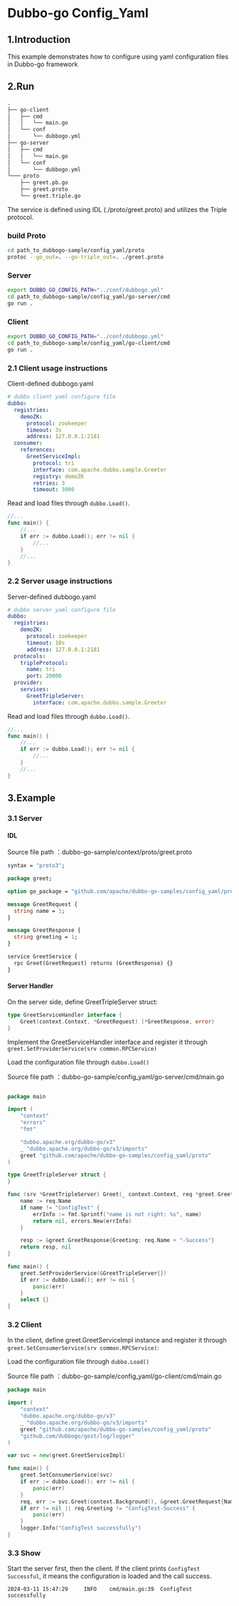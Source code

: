 # Dubbo-go Config_Yaml

## 1.Introduction

This example demonstrates how to configure using yaml configuration files in Dubbo-go framework

## 2.Run
```txt
.
├── go-client
│   ├── cmd
│   │   └── main.go
│   └── conf
│       └── dubbogo.yml
├── go-server
│   ├── cmd
│   │   └── main.go
│   └── conf
│       └── dubbogo.yml
└─── proto
    ├── greet.pb.go
    ├── greet.proto
    └── greet.triple.go

```
The service is defined using IDL (./proto/greet.proto) and utilizes the Triple protocol.

### build Proto
```bash
cd path_to_dubbogo-sample/config_yaml/proto
protoc --go_out=. --go-triple_out=. ./greet.proto
```
### Server
```bash
export DUBBO_GO_CONFIG_PATH="../conf/dubbogo.yml"
cd path_to_dubbogo-sample/config_yaml/go-server/cmd
go run .
```
### Client
```bash
export DUBBO_GO_CONFIG_PATH="../conf/dubbogo.yml"
cd path_to_dubbogo-sample/config_yaml/go-client/cmd
go run .
```

### 2.1 Client usage instructions

Client-defined dubbogo.yaml

```yaml
# dubbo client yaml configure file
dubbo:
  registries:
    demoZK:
      protocol: zookeeper
      timeout: 3s
      address: 127.0.0.1:2181
  consumer:
    references:
      GreetServiceImpl:
        protocol: tri
        interface: com.apache.dubbo.sample.Greeter
        registry: demoZK
        retries: 3
        timeout: 3000
```
Read and load files through `dubbo.Load()`.

```go
//...
func main() {
	//...
	if err := dubbo.Load(); err != nil {
		//...
	}
	//...
}
```

### 2.2 Server usage instructions

Server-defined dubbogo.yaml

```yaml
# dubbo server yaml configure file
dubbo:
  registries:
    demoZK:
      protocol: zookeeper
      timeout: 10s
      address: 127.0.0.1:2181
  protocols:
    tripleProtocol:
      name: tri
      port: 20000
  provider:
    services:
      GreetTripleServer:
        interface: com.apache.dubbo.sample.Greeter
```

Read and load files through `dubbo.Load()`.
```go
//...
func main() {
	//...
	if err := dubbo.Load(); err != nil {
		//...
	}
	//...
}
```
## 3.Example

### 3.1 Server 

#### IDL

Source file path ：dubbo-go-sample/context/proto/greet.proto

```protobuf
syntax = "proto3";

package greet;

option go_package = "github.com/apache/dubbo-go-samples/config_yaml/proto;greet";

message GreetRequest {
  string name = 1;
}

message GreetResponse {
  string greeting = 1;
}

service GreetService {
  rpc Greet(GreetRequest) returns (GreetResponse) {}
}
```

#### Server Handler

On the server side, define GreetTripleServer struct:
```go
type GreetServiceHandler interface {
    Greet(context.Context, *GreetRequest) (*GreetResponse, error)
}
```
Implement the GreetServiceHandler interface and register it through `greet.SetProviderService(srv common.RPCService)`

Load the configuration file through `dubbo.Load()`

Source file path ：dubbo-go-sample/config_yaml/go-server/cmd/main.go

```go

package main

import (
	"context"
	"errors"
	"fmt"

	"dubbo.apache.org/dubbo-go/v3"
	_ "dubbo.apache.org/dubbo-go/v3/imports"
	greet "github.com/apache/dubbo-go-samples/config_yaml/proto"
)

type GreetTripleServer struct {
}

func (srv *GreetTripleServer) Greet(_ context.Context, req *greet.GreetRequest) (*greet.GreetResponse, error) {
	name := req.Name
	if name != "ConfigTest" {
		errInfo := fmt.Sprintf("name is not right: %s", name)
		return nil, errors.New(errInfo)
	}

	resp := &greet.GreetResponse{Greeting: req.Name + "-Success"}
	return resp, nil
}

func main() {
	greet.SetProviderService(&GreetTripleServer{})
	if err := dubbo.Load(); err != nil {
		panic(err)
	}
	select {}
}
```

### 3.2 Client

In the client, define greet.GreetServiceImpl instance and register it through `greet.SetConsumerService(srv common.RPCService)`:

Load the configuration file through `dubbo.Load()`

Source file path ：dubbo-go-sample/config_yaml/go-client/cmd/main.go

```go
package main

import (
	"context"
	"dubbo.apache.org/dubbo-go/v3"
	_ "dubbo.apache.org/dubbo-go/v3/imports"
	greet "github.com/apache/dubbo-go-samples/config_yaml/proto"
	"github.com/dubbogo/gost/log/logger"
)

var svc = new(greet.GreetServiceImpl)

func main() {
	greet.SetConsumerService(svc)
	if err := dubbo.Load(); err != nil {
		panic(err)
	}
	req, err := svc.Greet(context.Background(), &greet.GreetRequest{Name: "ConfigTest"})
	if err != nil || req.Greeting != "ConfigTest-Success" {
		panic(err)
	}
	logger.Info("ConfigTest successfully")
}

```

### 3.3 Show

Start the server first, then the client.
If the client prints `ConfigTest Successful`, it means the configuration is loaded and the call success.
```
2024-03-11 15:47:29     INFO    cmd/main.go:39  ConfigTest successfully
```


